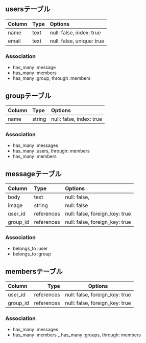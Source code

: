 ## usersテーブル

|Column|Type|Options|
|:------|:----|:-------|
|name|text|null: false, index: true
|email|text|null: false, unique: true

### Association
- has_many :message
- has_many :members
- has_many :group, through :members


## groupテーブル

|Column|Type|Options|
|:------|:----|:-------|
|name|string|null: false, index: true

### Association
- has_many :messages
- has_many :users, through: members
- has_many :members


## messageテーブル

Column|Type|Options|
|:------|:----|:-------|
|body|text|null: false,
|image|string|null: false
|user_id|references|null: false, foreign_key: true
|group_id|references|null: false, foreign_key: true

### Association
- belongs_to :user
- belongs_to :group


## membersテーブル

|Column|Type|Options|
|:------|----:|:-------:|
|user_id|references|null: false, foreign_key: true
|group_id|references|null: false, foreign_key: true

### Association
- has_many :messages
- has_many :members
_ has_many :groups, through: members
